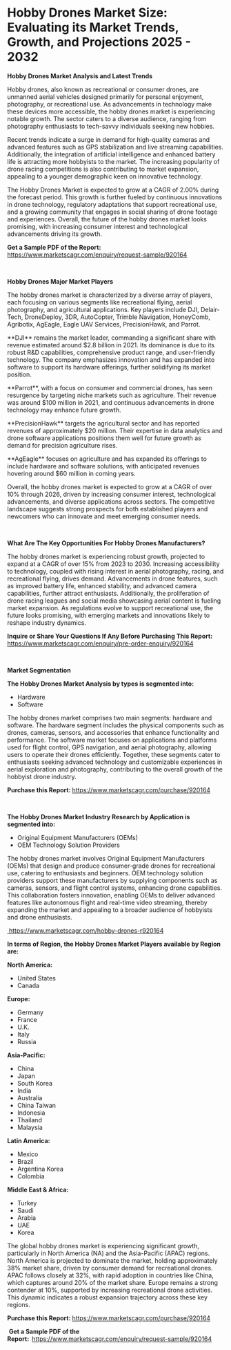 <p><h1>Hobby Drones Market Size: Evaluating its Market Trends, Growth, and Projections 2025 - 2032</h1></p><p><strong>Hobby Drones Market Analysis and Latest Trends</strong></p>
<p><p>Hobby drones, also known as recreational or consumer drones, are unmanned aerial vehicles designed primarily for personal enjoyment, photography, or recreational use. As advancements in technology make these devices more accessible, the hobby drones market is experiencing notable growth. The sector caters to a diverse audience, ranging from photography enthusiasts to tech-savvy individuals seeking new hobbies.</p><p>Recent trends indicate a surge in demand for high-quality cameras and advanced features such as GPS stabilization and live streaming capabilities. Additionally, the integration of artificial intelligence and enhanced battery life is attracting more hobbyists to the market. The increasing popularity of drone racing competitions is also contributing to market expansion, appealing to a younger demographic keen on innovative technology.</p><p>The Hobby Drones Market is expected to grow at a CAGR of 2.00% during the forecast period. This growth is further fueled by continuous innovations in drone technology, regulatory adaptations that support recreational use, and a growing community that engages in social sharing of drone footage and experiences. Overall, the future of the hobby drones market looks promising, with increasing consumer interest and technological advancements driving its growth.</p></p>
<p><strong>Get a Sample PDF of the Report:&nbsp;</strong> <a href="https://www.marketscagr.com/enquiry/request-sample/920164?utm_campaign=3576&utm_medium=2&utm_source=Github&utm_content=ia&utm_term=16042025&utm_id=hobby-drones">https://www.marketscagr.com/enquiry/request-sample/920164</a></p>
<p>&nbsp;</p>
<p><strong>Hobby Drones Major Market Players</strong></p>
<p><p>The hobby drones market is characterized by a diverse array of players, each focusing on various segments like recreational flying, aerial photography, and agricultural applications. Key players include DJI, Delair-Tech, DroneDeploy, 3DR, AutoCopter, Trimble Navigation, HoneyComb, Agribotix, AgEagle, Eagle UAV Services, PrecisionHawk, and Parrot.</p><p>**DJI** remains the market leader, commanding a significant share with revenue estimated around $2.8 billion in 2021. Its dominance is due to its robust R&D capabilities, comprehensive product range, and user-friendly technology. The company emphasizes innovation and has expanded into software to support its hardware offerings, further solidifying its market position.</p><p>**Parrot**, with a focus on consumer and commercial drones, has seen resurgence by targeting niche markets such as agriculture. Their revenue was around $100 million in 2021, and continuous advancements in drone technology may enhance future growth. </p><p>**PrecisionHawk** targets the agricultural sector and has reported revenues of approximately $20 million. Their expertise in data analytics and drone software applications positions them well for future growth as demand for precision agriculture rises.</p><p>**AgEagle** focuses on agriculture and has expanded its offerings to include hardware and software solutions, with anticipated revenues hovering around $60 million in coming years. </p><p>Overall, the hobby drones market is expected to grow at a CAGR of over 10% through 2026, driven by increasing consumer interest, technological advancements, and diverse applications across sectors. The competitive landscape suggests strong prospects for both established players and newcomers who can innovate and meet emerging consumer needs.</p></p>
<p>&nbsp;</p>
<p><strong>What Are The Key Opportunities For Hobby Drones Manufacturers?</strong></p>
<p><p>The hobby drones market is experiencing robust growth, projected to expand at a CAGR of over 15% from 2023 to 2030. Increasing accessibility to technology, coupled with rising interest in aerial photography, racing, and recreational flying, drives demand. Advancements in drone features, such as improved battery life, enhanced stability, and advanced camera capabilities, further attract enthusiasts. Additionally, the proliferation of drone racing leagues and social media showcasing aerial content is fueling market expansion. As regulations evolve to support recreational use, the future looks promising, with emerging markets and innovations likely to reshape industry dynamics.</p></p>
<p><strong>Inquire or Share Your Questions If Any Before Purchasing This Report:</strong> <a href="https://www.marketscagr.com/enquiry/pre-order-enquiry/920164?utm_campaign=3576&utm_medium=2&utm_source=Github&utm_content=ia&utm_term=16042025&utm_id=hobby-drones">https://www.marketscagr.com/enquiry/pre-order-enquiry/920164</a></p>
<p>&nbsp;</p>
<p><strong>Market Segmentation</strong></p>
<p><strong>The Hobby Drones Market Analysis by types is segmented into:</strong></p>
<p><ul><li>Hardware</li><li>Software</li></ul></p>
<p><p>The hobby drones market comprises two main segments: hardware and software. The hardware segment includes the physical components such as drones, cameras, sensors, and accessories that enhance functionality and performance. The software market focuses on applications and platforms used for flight control, GPS navigation, and aerial photography, allowing users to operate their drones efficiently. Together, these segments cater to enthusiasts seeking advanced technology and customizable experiences in aerial exploration and photography, contributing to the overall growth of the hobbyist drone industry.</p></p>
<p><strong>Purchase this Report:&nbsp;</strong><a href="https://www.marketscagr.com/purchase/920164?utm_campaign=3576&utm_medium=2&utm_source=Github&utm_content=ia&utm_term=16042025&utm_id=hobby-drones">https://www.marketscagr.com/purchase/920164</a></p>
<p>&nbsp;</p>
<p><strong>The Hobby Drones Market Industry Research by Application is segmented into:</strong></p>
<p><ul><li>Original Equipment Manufacturers (OEMs)</li><li>OEM Technology Solution Providers</li></ul></p>
<p><p>The hobby drones market involves Original Equipment Manufacturers (OEMs) that design and produce consumer-grade drones for recreational use, catering to enthusiasts and beginners. OEM technology solution providers support these manufacturers by supplying components such as cameras, sensors, and flight control systems, enhancing drone capabilities. This collaboration fosters innovation, enabling OEMs to deliver advanced features like autonomous flight and real-time video streaming, thereby expanding the market and appealing to a broader audience of hobbyists and drone enthusiasts.</p></p>
<p><a href="https://www.marketscagr.com/hobby-drones-r920164?utm_campaign=3576&utm_medium=2&utm_source=Github&utm_content=ia&utm_term=16042025&utm_id=hobby-drones">&nbsp;https://www.marketscagr.com/hobby-drones-r920164</a></p>
<p><strong>In terms of Region, the Hobby Drones Market Players available by Region are:</strong></p>
<p>
    <p> <strong> North America: </strong>
        <ul>
            <li>United States</li>
            <li>Canada</li>
        </ul>
        </p> 
    <p> <strong> Europe: </strong>
        <ul>
            <li>Germany</li>
            <li>France</li>
            <li>U.K.</li>
            <li>Italy</li>
            <li>Russia</li>
        </ul>
        </p> 
    <p> <strong> Asia-Pacific: </strong>
        <ul>
            <li>China</li>
            <li>Japan</li>
            <li>South Korea</li>
            <li>India</li>
            <li>Australia</li>
            <li>China Taiwan</li>
            <li>Indonesia</li>
            <li>Thailand</li>
            <li>Malaysia</li>
        </ul>
        </p> 
    <p> <strong> Latin America: </strong>
        <ul>
            <li>Mexico</li>
            <li>Brazil</li>
            <li>Argentina Korea</li>
            <li>Colombia</li>
        </ul>
        </p> 
    <p> <strong> Middle East & Africa: </strong>
        <ul>
            <li>Turkey</li>
            <li>Saudi</li>
            <li>Arabia</li>
            <li>UAE</li>
            <li>Korea</li>
        </ul>
    </p>
    </p>
<p><p>The global hobby drones market is experiencing significant growth, particularly in North America (NA) and the Asia-Pacific (APAC) regions. North America is projected to dominate the market, holding approximately 38% market share, driven by consumer demand for recreational drones. APAC follows closely at 32%, with rapid adoption in countries like China, which captures around 20% of the market share. Europe remains a strong contender at 10%, supported by increasing recreational drone activities. This dynamic indicates a robust expansion trajectory across these key regions.</p></p>
<p><strong>Purchase this Report: </strong><a href="https://www.marketscagr.com/purchase/920164?utm_campaign=3576&utm_medium=2&utm_source=Github&utm_content=ia&utm_term=16042025&utm_id=hobby-drones">https://www.marketscagr.com/purchase/920164</a></p>
<p>&nbsp;<strong>Get a Sample PDF of the Report:&nbsp;&nbsp;</strong><a href="https://www.marketscagr.com/enquiry/request-sample/920164?utm_campaign=3576&utm_medium=2&utm_source=Github&utm_content=ia&utm_term=16042025&utm_id=hobby-drones">https://www.marketscagr.com/enquiry/request-sample/920164</a></p>
<p><strong></strong></p>
<p><p></p><p></p><p></p></p>